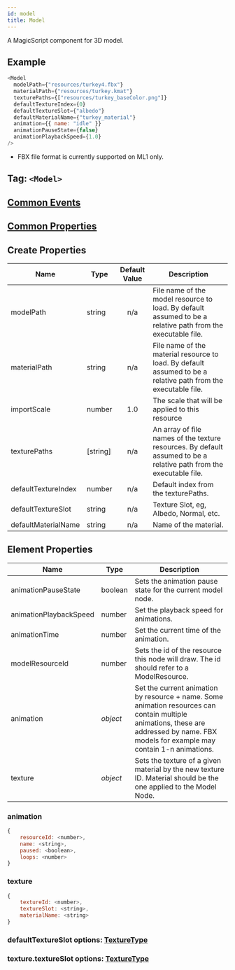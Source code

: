 ```yaml
---
id: model
title: Model
---
```


A MagicScript component for 3D model.

## Example

```javascript
<Model
  modelPath={"resources/turkey4.fbx"}
  materialPath={"resources/turkey.kmat"}
  texturePaths={["resources/turkey_baseColor.png"]}
  defaultTextureIndex={0}
  defaultTextureSlot={"albedo"}
  defaultMaterialName={"turkey_material"}
  animation={{ name: "idle" }}
  animationPauseState={false}
  animationPlaybackSpeed={1.0}
/>
```

- FBX file format is currently supported on ML1 only.

## Tag: `<Model>`

## [Common Events](../types/Events.md)

## [Common Properties](../types/Properties.md)

## Create Properties

| Name                | Type     | Default Value | Description                                                                                                         |
| ------------------- | -------- | :-----------: | ------------------------------------------------------------------------------------------------------------------- |
| modelPath           | string   |      n/a      | File name of the model resource to load. By default assumed to be a relative path from the executable file.         |
| materialPath        | string   |      n/a      | File name of the material resource to load. By default assumed to be a relative path from the executable file.      |
| importScale         | number   |      1.0      | The scale that will be applied to this resource                                                                     |
| texturePaths        | [string] |      n/a      | An array of file names of the texture resources. By default assumed to be a relative path from the executable file. |
| defaultTextureIndex | number   |      n/a      | Default index from the texturePaths.                                                                                |
| defaultTextureSlot  | string   |      n/a      | Texture Slot, eg, Albedo, Normal, etc.                                                                              |
| defaultMaterialName | string   |      n/a      | Name of the material.                                                                                               |

## Element Properties

| Name                   | Type     | Description                                                                                                                                                                             |
| ---------------------- | -------- | --------------------------------------------------------------------------------------------------------------------------------------------------------------------------------------- |
| animationPauseState    | boolean  | Sets the animation pause state for the current model node.                                                                                                                              |
| animationPlaybackSpeed | number   | Set the playback speed for animations.                                                                                                                                                  |
| animationTime          | number   | Set the current time of the animation.                                                                                                                                                  |
| modelResourceId        | number   | Sets the id of the resource this node will draw. The id should refer to a ModelResource.                                                                                                |
| animation              | _object_ | Set the current animation by resource + name. Some animation resources can contain multiple animations, these are addressed by name. FBX models for example may contain 1-n animations. |
| texture                | _object_ | Sets the texture of a given material by the new texture ID. Material should be the one applied to the Model Node.                                                                       |

### animation

```javascript
{
    resourceId: <number>,
    name: <string>,
    paused: <boolean>,
    loops: <number>
}
```

### texture

```javascript
{
    textureId: <number>,
    textureSlot: <string>,
    materialName: <string>
}
```

### defaultTextureSlot options: [TextureType](../types/TextureType.md)

### texture.textureSlot options: [TextureType](../types/TextureType.md)
